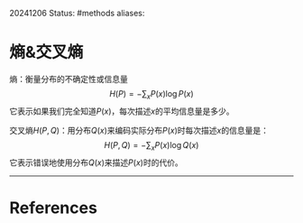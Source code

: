 20241206
Status: #methods
aliases: 
# 熵&交叉熵
熵：衡量分布的不确定性或信息量
$$H(P) = - \sum_{x}P(x)\log P(x)$$
它表示如果我们完全知道$P(x)$，每次描述$x$的平均信息量是多少。

交叉熵$H(P,Q)$：用分布$Q(x)$来编码实际分布$P(x)$时每次描述$x$的信息量是：
$$H(P,Q) = - \sum_xP(x)\log Q(x)$$
它表示错误地使用分布$Q(x)$来描述$P(x)$时的代价。

---
# References
